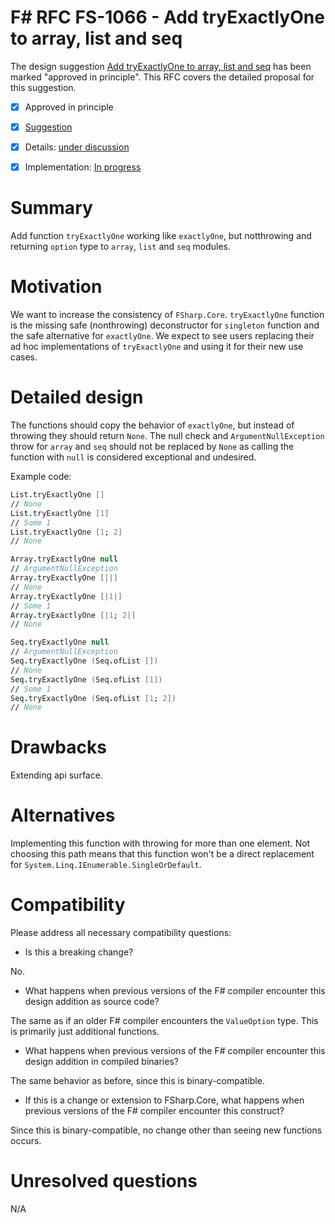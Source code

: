 # F# RFC FS-1066 - Add tryExactlyOne to array, list and seq

The design suggestion [Add tryExactlyOne to array, list and seq](https://github.com/fsharp/fslang-suggestions/issues/137) has been marked "approved in principle".
This RFC covers the detailed proposal for this suggestion.

* [x] Approved in principle
* [x] [Suggestion](https://github.com/fsharp/fslang-suggestions/issues/137)
* [x] Details: [under discussion](https://github.com/fsharp/fslang-design/issues/344)
* [x] Implementation: [In progress](https://github.com/Microsoft/visualfsharp/pull/5804)


# Summary
[summary]: #summary

Add function `tryExactlyOne` working like `exactlyOne`, but notthrowing and returning `option` type to `array`, `list` and `seq` modules.

# Motivation
[motivation]: #motivation

We want to increase the consistency of `FSharp.Core`. `tryExactlyOne` function is the missing safe (nonthrowing) deconstructor for `singleton` function and the safe alternative for `exactlyOne`. We expect to see users replacing their ad hoc implementations of `tryExactlyOne` and using it for their new use cases.

# Detailed design
[design]: #detailed-design

The functions should copy the behavior of `exactlyOne`, but instead of throwing they should return `None`. The null check and `ArgumentNullException` throw for `array` and `seq` should not be replaced by `None` as calling the function with `null` is considered exceptional and undesired. 

Example code:

```fsharp
List.tryExactlyOne []
// None
List.tryExactlyOne [1]
// Some 1
List.tryExactlyOne [1; 2]
// None

Array.tryExactlyOne null
// ArgumentNullException
Array.tryExactlyOne [||]
// None
Array.tryExactlyOne [|1|]
// Some 1
Array.tryExactlyOne [|1; 2|]
// None

Seq.tryExactlyOne null
// ArgumentNullException
Seq.tryExactlyOne (Seq.ofList [])
// None
Seq.tryExactlyOne (Seq.ofList [1])
// Some 1
Seq.tryExactlyOne (Seq.ofList [1; 2])
// None
```

# Drawbacks
[drawbacks]: #drawbacks

Extending api surface.

# Alternatives
[alternatives]: #alternatives

Implementing this function with throwing for more than one element. Not choosing this path means that this function won't be a direct replacement for `System.Linq.IEnumerable.SingleOrDefault`.

# Compatibility
[compatibility]: #compatibility

Please address all necessary compatibility questions:
* Is this a breaking change?

No.

* What happens when previous versions of the F# compiler encounter this design addition as source code?

The same as if an older F# compiler encounters the `ValueOption` type. This is primarily just additional functions.

* What happens when previous versions of the F# compiler encounter this design addition in compiled binaries?

The same behavior as before, since this is binary-compatible.

* If this is a change or extension to FSharp.Core, what happens when previous versions of the F# compiler encounter this construct?

Since this is binary-compatible, no change other than seeing new functions occurs.


# Unresolved questions
[unresolved]: #unresolved-questions

N/A

